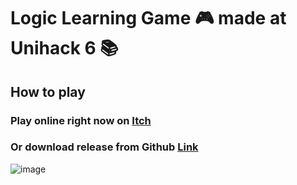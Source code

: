 # Logic Learning Game 🎮 made at Unihack 6 📚

## How to play 

### Play online right now on [Itch](https://gabriel1961.itch.io/cheddar-chase) 
### Or download release from Github [Link](https://github.com/Tudypie/UniHack-2024/releases/download/Windows/WindowsBuild.zip)

![image](https://github.com/user-attachments/assets/6b1d427c-4bce-4ae0-a37e-fe69918e6dd6)
